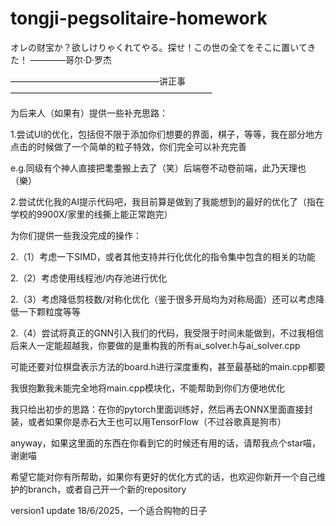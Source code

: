 # tongji-pegsolitaire-homework
オレの财宝か？欲しけりゃくれてやる。探せ！この世の全てをそこに置いてきた！ ————哥尔·D·罗杰

—————————————————讲正事———————————————————————

为后来人（如果有）提供一些补充思路：

1.尝试UI的优化，包括但不限于添加你们想要的界面，棋子，等等，我在部分地方点击的时候做了一个简单的粒子特效，你们完全可以补充完善

e.g.同级有个神人直接把耄耋搬上去了（笑）后端卷不动卷前端，此乃天理也（樂）

2.尝试优化我的AI提示代码吧，我目前算是做到了我能想到的最好的优化了（指在学校的9900X/家里的线撕上能正常跑完）

为你们提供一些我没完成的操作：

2.（1）考虑一下SIMD，或者其他支持并行化优化的指令集中包含的相关的功能

2.（2）考虑使用线程池/内存池进行优化

2.（3）考虑降低剪枝数/对称化优化（鉴于很多开局均为对称局面）还可以考虑降低一下颗粒度等等

2.（4）尝试将真正的GNN引入我们的代码，我受限于时间未能做到，不过我相信后来人一定能超越我，你要做的是重构我的所有ai_solver.h与ai_solver.cpp

可能还要对位棋盘表示方法的board.h进行深度重构，甚至最基础的main.cpp都要

我很抱歉我未能完全地将main.cpp模块化，不能帮助到你们方便地优化

我只给出初步的思路：在你的pytorch里面训练好，然后再去ONNX里面直接封装，或者如果你是赤石大王也可以用TensorFlow（不过谷歌真是狗市）

anyway，如果这里面的东西在你看到它的时候还有用的话，请帮我点个star喵，谢谢喵

希望它能对你有所帮助，如果你有更好的优化方式的话，也欢迎你新开一个自己维护的branch，或者自己开一个新的repository

version1 update 18/6/2025，一个适合购物的日子
